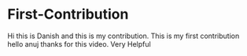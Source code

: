 # First-Contribution
Hi this is Danish and this is my contribution.
This is my first contribution
hello anuj thanks for this video. Very Helpful
